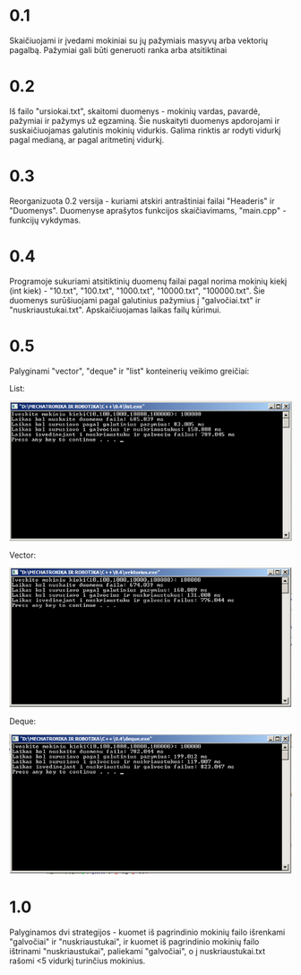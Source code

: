 # 0.1

Skaičiuojami ir įvedami mokiniai su jų pažymiais masyvų arba vektorių pagalbą. Pažymiai gali būti generuoti ranka arba atsitiktinai

# 0.2

Iš failo "ursiokai.txt", skaitomi duomenys - mokinių vardas, pavardė, pažymiai ir pažymys už egzaminą. Šie nuskaityti duomenys apdorojami
ir suskaičiuojamas galutinis mokinių vidurkis. Galima rinktis ar rodyti vidurkį pagal medianą, ar pagal aritmetinį vidurkį.

# 0.3

Reorganizuota 0.2 versija - kuriami atskiri antraštiniai failai "Headeris" ir "Duomenys". Duomenyse aprašytos funkcijos skaičiavimams,
"main.cpp" - funkcijų vykdymas.


# 0.4

Programoje sukuriami atsitiktinių duomenų failai pagal norima mokinių kiekį (int kiek) - "10.txt", "100.txt", "1000.txt", "10000.txt", 
"100000.txt". Šie duomenys surūšiuojami pagal galutinius pažymius į "galvočiai.txt" ir "nuskriaustukai.txt". Apskaičiuojamas laikas 
failų kūrimui.

# 0.5
Palyginami "vector", "deque" ir "list" konteinerių veikimo greičiai:

List:

![](Nuotraukos/2019-05-23%2003_56_03-_D__MECHATRONIKA%20IR%20ROBOTIKA_C%2B%2B_0.4_list.exe_.png)

Vector:

![](Nuotraukos/2019-05-23%2003_57_54-0.4.png)

Deque:

![](Nuotraukos/2019-05-23%2003_56_33-deque.cpp%20-%20Code__Blocks%2017.12.png)


# 1.0

Palyginamos dvi strategijos - kuomet iš pagrindinio mokinių failo išrenkami "galvočiai" ir "nuskriaustukai", ir kuomet iš pagrindinio mokinių failo ištrinami "nuskriaustukai", paliekami "galvočiai", o į nuskriaustukai.txt rašomi <5 vidurkį turinčius mokinius.
